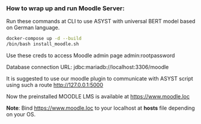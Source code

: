 ### How to wrap up and run Moodle Server:

Run these commands at CLI to use ASYST with universal BERT model based on German language.

~~~bash
docker-compose up -d --build
/bin/bash install_moodle.sh
~~~

Use these creds to access Moodle admin page
admin:rootpassword

Database connection URL: jdbc:mariadb://localhost:3306/moodle

It is suggested to use our moodle plugin to communicate with ASYST script using such a
route http://127.0.0.1:5000

Now the preinstalled MOODLE LMS is available at https://www.moodle.loc

**Note**: Bind https://www.moodle.loc to your localhost at **hosts** file depending on your OS.